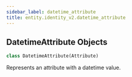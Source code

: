 ```yaml
---
sidebar_label: datetime_attribute
title: entity.identity_v2.datetime_attribute
---
```


## DatetimeAttribute Objects

```python
class DatetimeAttribute(Attribute)
```

Represents an attribute with a datetime value.

